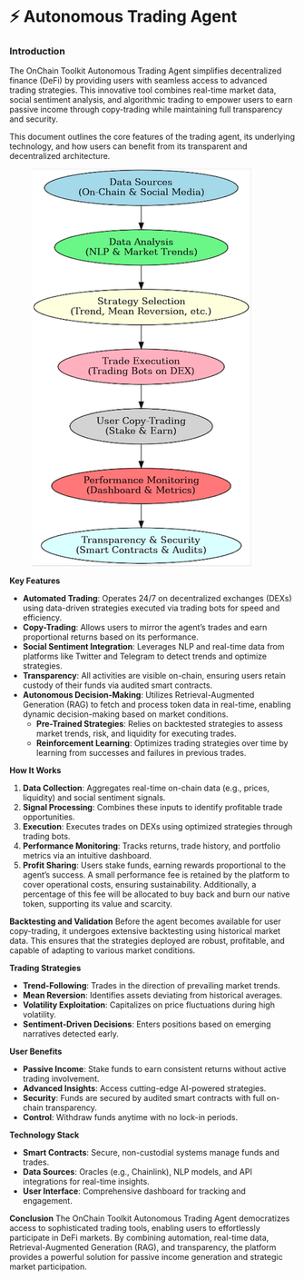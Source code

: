 # ⚡ Autonomous Trading Agent

### I**ntroduction**

The OnChain Toolkit Autonomous Trading Agent simplifies decentralized finance (DeFi) by providing users with seamless access to advanced trading strategies. This innovative tool combines real-time market data, social sentiment analysis, and algorithmic trading to empower users to earn passive income through copy-trading while maintaining full transparency and security.

This document outlines the core features of the trading agent, its underlying technology, and how users can benefit from its transparent and decentralized architecture.

<figure><img src="../.gitbook/assets/Screenshot 2025-01-01 at 21.19.19.png" alt=""><figcaption></figcaption></figure>

**Key Features**

* **Automated Trading**: Operates 24/7 on decentralized exchanges (DEXs) using data-driven strategies executed via trading bots for speed and efficiency.
* **Copy-Trading**: Allows users to mirror the agent’s trades and earn proportional returns based on its performance.
* **Social Sentiment Integration**: Leverages NLP and real-time data from platforms like Twitter and Telegram to detect trends and optimize strategies.
* **Transparency**: All activities are visible on-chain, ensuring users retain custody of their funds via audited smart contracts.
* **Autonomous Decision-Making**: Utilizes Retrieval-Augmented Generation (RAG) to fetch and process token data in real-time, enabling dynamic decision-making based on market conditions.
  * **Pre-Trained Strategies**: Relies on backtested strategies to assess market trends, risk, and liquidity for executing trades.
  * **Reinforcement Learning**: Optimizes trading strategies over time by learning from successes and failures in previous trades.

**How It Works**

1. **Data Collection**: Aggregates real-time on-chain data (e.g., prices, liquidity) and social sentiment signals.
2. **Signal Processing**: Combines these inputs to identify profitable trade opportunities.
3. **Execution**: Executes trades on DEXs using optimized strategies through trading bots.
4. **Performance Monitoring**: Tracks returns, trade history, and portfolio metrics via an intuitive dashboard.
5. **Profit Sharing**: Users stake funds, earning rewards proportional to the agent’s success. A small performance fee is retained by the platform to cover operational costs, ensuring sustainability. Additionally, a percentage of this fee will be allocated to buy back and burn our native token, supporting its value and scarcity.

**Backtesting and Validation** Before the agent becomes available for user copy-trading, it undergoes extensive backtesting using historical market data. This ensures that the strategies deployed are robust, profitable, and capable of adapting to various market conditions.

**Trading Strategies**

* **Trend-Following**: Trades in the direction of prevailing market trends.
* **Mean Reversion**: Identifies assets deviating from historical averages.
* **Volatility Exploitation**: Capitalizes on price fluctuations during high volatility.
* **Sentiment-Driven Decisions**: Enters positions based on emerging narratives detected early.

**User Benefits**

* **Passive Income**: Stake funds to earn consistent returns without active trading involvement.
* **Advanced Insights**: Access cutting-edge AI-powered strategies.
* **Security**: Funds are secured by audited smart contracts with full on-chain transparency.
* **Control**: Withdraw funds anytime with no lock-in periods.

**Technology Stack**

* **Smart Contracts**: Secure, non-custodial systems manage funds and trades.
* **Data Sources**: Oracles (e.g., Chainlink), NLP models, and API integrations for real-time insights.
* **User Interface**: Comprehensive dashboard for tracking and engagement.

**Conclusion** The OnChain Toolkit Autonomous Trading Agent democratizes access to sophisticated trading tools, enabling users to effortlessly participate in DeFi markets. By combining automation, real-time data, Retrieval-Augmented Generation (RAG), and transparency, the platform provides a powerful solution for passive income generation and strategic market participation.

